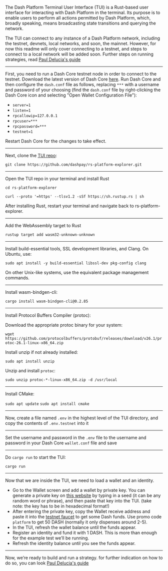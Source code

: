 The Dash Platform Terminal User Interface (TUI) is a Rust-based user interface for interacting with Dash Platform in the terminal. Its purpose is to enable users to perform all actions permitted by Dash Platform, which, broadly speaking, means broadcasting state transitions and querying the network.

The TUI can connect to any instance of a Dash Platform network, including the testnet, devnets, local networks, and soon, the mainnet. However, for now this readme will only cover connecting to a testnet, and steps to connect to a local network will be added soon. Further steps on running strategies, read [Paul Delucia's guide](https://www.dash.org/blog/strategy-tests-usage-guide/)

-------------

First, you need to run a Dash Core testnet node in order to connect to the testnet. Download the latest version of Dash Core [here](https://www.dash.org/downloads/#desktop). Run Dash Core and then configure the `dash.conf` file as follows, 
replacing `***` with a username and password of your choosing (find the `dash.conf` file by right-clicking the Dash Core icon and selecting "Open Wallet Configuration File"):

* `server=1`
* `listen=1`
* `rpcallowip=127.0.0.1`
* `rpcuser=***`
* `rpcpassword=***`
* `testnet=1`

Restart Dash Core for the changes to take effect.

-------------

Next, clone the [TUI repo](https://github.com/dashpay/rs-platform-explorer):

`git clone https://github.com/dashpay/rs-platform-explorer.git`

-------------

Open the TUI repo in your terminal and install Rust

`cd rs-platform-explorer`

`curl --proto '=https' --tlsv1.2 -sSf https://sh.rustup.rs | sh`


After installing Rust, restart your terminal and navigate back to rs-platform-explorer.

-------------

Add the WebAssembly target to Rust


`rustup target add wasm32-unknown-unknown`

-------------

Install build-essential tools, SSL development libraries, and Clang. On Ubuntu, use:

`sudo apt install -y build-essential libssl-dev pkg-config clang`

On other Unix-like systems, use the equivalent package management commands.

-------------
Install wasm-bindgen-cli:

`cargo install wasm-bindgen-cli@0.2.85`

-------------
Install Protocol Buffers Compiler (protoc):

Download the appropriate protoc binary for your system:

`wget https://github.com/protocolbuffers/protobuf/releases/download/v26.1/protoc-26.1-linux-x86_64.zip`

Install unzip if not already installed:

`sudo apt install unzip`

Unzip and install `protoc`:

`sudo unzip protoc-*-linux-x86_64.zip -d /usr/local`

-------------
Install CMake:

`sudo apt update`
`sudo apt install cmake`

-------------
Now, create a file named `.env` in the highest level of the TUI directory, and copy the contents of `.env.testnet` into it

-------------
Set the username and password in the `.env` file to the username and password in your Dash Core `wallet.conf` file and save

-------------
Do `cargo run` to start the TUI:

`cargo run`

-------------
Now that we are inside the TUI, we need to load a wallet and an identity.


* Go to the Wallet screen and add a wallet by private key. You can generate a private key on [this website](https://passwordsgenerator.net/sha256-hash-generator/) by typing in a seed (it can be any random word or phrase), and then paste that key into the TUI. (take note: the key has to be in hexadecimal format!)
* After entering the private key, copy the Wallet receive address and paste it into the [testnet faucet](https://faucet.testnet.networks.dash.org/) to get some Dash funds. Use promo code `platform` to get 50 DASH (normally it only dispenses around 2-5).
* In the TUI, refresh the wallet balance until the funds appear.
* Register an identity and fund it with 1 DASH. This is more than enough for the example test we’ll be running.
* Refresh the identity balance until you see the funds appear.

-------------

Now, we’re ready to build and run a strategy. for further indication on how to do so, you can look [Paul Delucia's guide](https://www.dash.org/blog/strategy-tests-usage-guide/)

